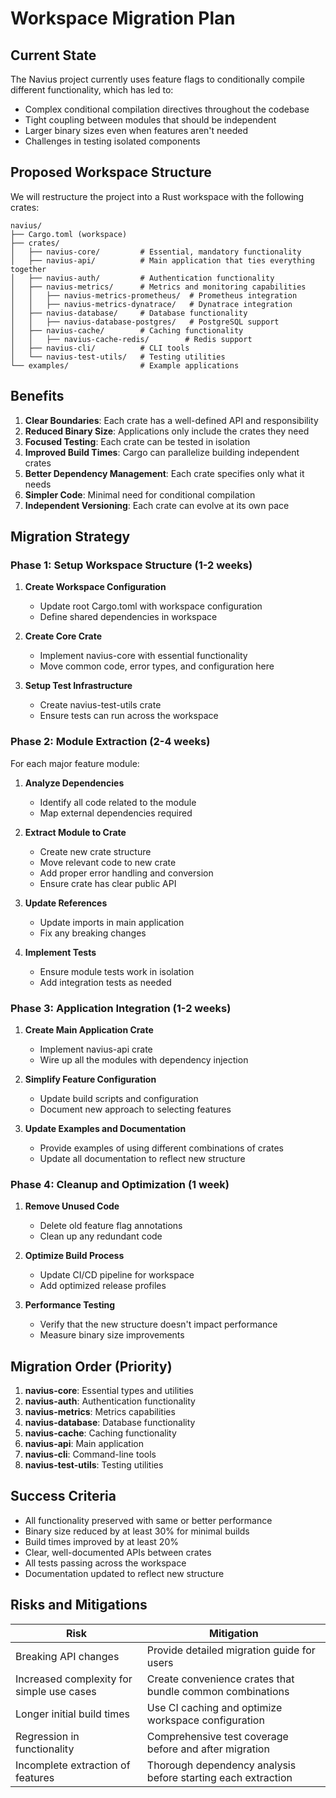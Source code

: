 # Workspace Migration Plan

## Current State

The Navius project currently uses feature flags to conditionally compile different functionality, which has led to:
- Complex conditional compilation directives throughout the codebase
- Tight coupling between modules that should be independent
- Larger binary sizes even when features aren't needed
- Challenges in testing isolated components

## Proposed Workspace Structure

We will restructure the project into a Rust workspace with the following crates:

```
navius/
├── Cargo.toml (workspace)
├── crates/
│   ├── navius-core/         # Essential, mandatory functionality
│   ├── navius-api/          # Main application that ties everything together
│   ├── navius-auth/         # Authentication functionality
│   ├── navius-metrics/      # Metrics and monitoring capabilities
│   │   ├── navius-metrics-prometheus/  # Prometheus integration
│   │   ├── navius-metrics-dynatrace/   # Dynatrace integration
│   ├── navius-database/     # Database functionality
│   │   ├── navius-database-postgres/   # PostgreSQL support
│   ├── navius-cache/        # Caching functionality
│   │   ├── navius-cache-redis/        # Redis support
│   ├── navius-cli/          # CLI tools
│   └── navius-test-utils/   # Testing utilities
└── examples/                # Example applications
```

## Benefits

1. **Clear Boundaries**: Each crate has a well-defined API and responsibility
2. **Reduced Binary Size**: Applications only include the crates they need
3. **Focused Testing**: Each crate can be tested in isolation
4. **Improved Build Times**: Cargo can parallelize building independent crates
5. **Better Dependency Management**: Each crate specifies only what it needs
6. **Simpler Code**: Minimal need for conditional compilation
7. **Independent Versioning**: Each crate can evolve at its own pace

## Migration Strategy

### Phase 1: Setup Workspace Structure (1-2 weeks)

1. **Create Workspace Configuration**
   - Update root Cargo.toml with workspace configuration
   - Define shared dependencies in workspace

2. **Create Core Crate**
   - Implement navius-core with essential functionality
   - Move common code, error types, and configuration here

3. **Setup Test Infrastructure**
   - Create navius-test-utils crate
   - Ensure tests can run across the workspace

### Phase 2: Module Extraction (2-4 weeks)

For each major feature module:

1. **Analyze Dependencies**
   - Identify all code related to the module
   - Map external dependencies required

2. **Extract Module to Crate**
   - Create new crate structure
   - Move relevant code to new crate
   - Add proper error handling and conversion
   - Ensure crate has clear public API

3. **Update References**
   - Update imports in main application
   - Fix any breaking changes

4. **Implement Tests**
   - Ensure module tests work in isolation
   - Add integration tests as needed

### Phase 3: Application Integration (1-2 weeks)

1. **Create Main Application Crate**
   - Implement navius-api crate
   - Wire up all the modules with dependency injection

2. **Simplify Feature Configuration**
   - Update build scripts and configuration
   - Document new approach to selecting features

3. **Update Examples and Documentation**
   - Provide examples of using different combinations of crates
   - Update all documentation to reflect new structure

### Phase 4: Cleanup and Optimization (1 week)

1. **Remove Unused Code**
   - Delete old feature flag annotations
   - Clean up any redundant code

2. **Optimize Build Process**
   - Update CI/CD pipeline for workspace
   - Add optimized release profiles

3. **Performance Testing**
   - Verify that the new structure doesn't impact performance
   - Measure binary size improvements

## Migration Order (Priority)

1. **navius-core**: Essential types and utilities
2. **navius-auth**: Authentication functionality
3. **navius-metrics**: Metrics capabilities
4. **navius-database**: Database functionality
5. **navius-cache**: Caching functionality
6. **navius-api**: Main application
7. **navius-cli**: Command-line tools
8. **navius-test-utils**: Testing utilities

## Success Criteria

- All functionality preserved with same or better performance
- Binary size reduced by at least 30% for minimal builds
- Build times improved by at least 20%
- Clear, well-documented APIs between crates
- All tests passing across the workspace
- Documentation updated to reflect new structure

## Risks and Mitigations

| Risk | Mitigation |
|------|------------|
| Breaking API changes | Provide detailed migration guide for users |
| Increased complexity for simple use cases | Create convenience crates that bundle common combinations |
| Longer initial build times | Use CI caching and optimize workspace configuration |
| Regression in functionality | Comprehensive test coverage before and after migration |
| Incomplete extraction of features | Thorough dependency analysis before starting each extraction | 